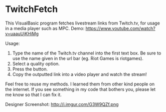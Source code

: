 # TwitchFetch
This VisualBasic program fetches livestream links from Twitch.tv, for usage in a media player such as MPC.
Demo: https://www.youtube.com/watch?v=uaauUjKHiMg

Usage:
1. Type the name of the Twitch.tv channel into the first text box. 
  Be sure to use the name given in the url bar (eg. Riot Games is riotgames).
2. Select a quality option.
3. Press the button.
4. Copy the outputted link into a video player and watch the stream!

Feel free to reuse my methods. I learned them from other kind people on the internet. 
  If you see something in my code that bothers you, please let me know so that I can fix it.

Designer Screenshot:
http://i.imgur.com/G3W9QZf.png
